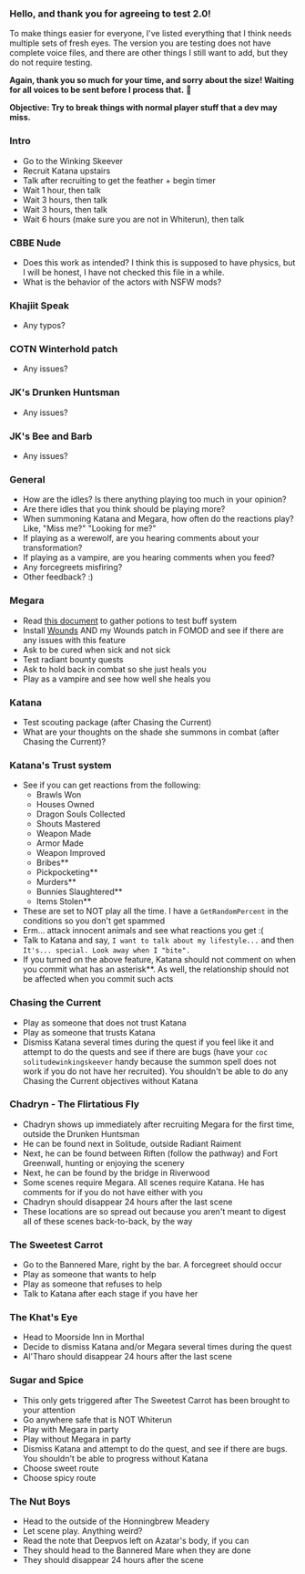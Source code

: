 ### Hello, and thank you for agreeing to test 2.0!
To make things easier for everyone, I've listed everything that I think needs multiple sets of fresh eyes. The version you are testing does not have complete voice files, and there are other things I still want to add, but they do not require testing.

**Again, thank you so much for your time, and sorry about the size! Waiting for all voices to be sent before I process that.** :revolving_hearts:

**Objective: Try to break things with normal player stuff that a dev may miss.**

### Intro
- Go to the Winking Skeever
- Recruit Katana upstairs
- Talk after recruiting to get the feather + begin timer
- Wait 1 hour, then talk
- Wait 3 hours, then talk
- Wait 3 hours, then talk
- Wait 6 hours (make sure you are not in Whiterun), then talk

### CBBE Nude
- Does this work as intended? I think this is supposed to have physics, but I will be honest, I have not checked this file in a while.
- What is the behavior of the actors with NSFW mods?

### Khajiit Speak
- Any typos?

### COTN Winterhold patch
- Any issues?

### JK's Drunken Huntsman
- Any issues?

### JK's Bee and Barb
- Any issues?

### General
- How are the idles? Is there anything playing too much in your opinion?
- Are there idles that you think should be playing more?
- When summoning Katana and Megara, how often do the reactions play? Like, "Miss me?" "Looking for me?"
- If playing as a werewolf, are you hearing comments about your transformation?
- If playing as a vampire, are you hearing comments when you feed?
- Any forcegreets misfiring?
- Other feedback? :)

### Megara 
- Read [this document](https://github.com/annakins/Katana/blob/main/Megara's%20Buffs.md) to gather potions to test buff system
- Install [Wounds](https://www.nexusmods.com/skyrimspecialedition/mods/17581) AND my Wounds patch in FOMOD and see if there are any issues with this feature
- Ask to be cured when sick and not sick
- Test radiant bounty quests
- Ask to hold back in combat so she just heals you
- Play as a vampire and see how well she heals you

### Katana
- Test scouting package (after Chasing the Current)
- What are your thoughts on the shade she summons in combat (after Chasing the Current)?

### Katana's Trust system
- See if you can get reactions from the following:
    - Brawls Won
    - Houses Owned
    - Dragon Souls Collected
    - Shouts Mastered
    - Weapon Made
    - Armor Made
    - Weapon Improved
    - Bribes**
    - Pickpocketing**
    - Murders**
    - Bunnies Slaughtered**
    - Items Stolen**
- These are set to NOT play all the time. I have a `GetRandomPercent` in the conditions so you don't get spammed
- Erm... attack innocent animals and see what reactions you get :(
- Talk to Katana and say, `I want to talk about my lifestyle...` and then `It's... special. Look away when I "bite".`
- If you turned on the above feature, Katana should not comment on when you commit what has an asterisk**. As well, the relationship should not be affected when you commit such acts

### Chasing the Current
- Play as someone that does not trust Katana
- Play as someone that trusts Katana
- Dismiss Katana several times during the quest if you feel like it and attempt to do the quests and see if there are bugs (have your `coc solitudewinkingskeever` handy because the summon spell does not work if you do not have her recruited). You shouldn't be able to do any Chasing the Current objectives without Katana

### Chadryn - The Flirtatious Fly
- Chadryn shows up immediately after recruiting Megara for the first time, outside the Drunken Huntsman
- He can be found next in Solitude, outside Radiant Raiment
- Next, he can be found between Riften (follow the pathway) and Fort Greenwall, hunting or enjoying the scenery
- Next, he can be found by the bridge in Riverwood
- Some scenes require Megara. All scenes require Katana. He has comments for if you do not have either with you
- Chadryn should disappear 24 hours after the last scene
- These locations are so spread out because you aren't meant to digest all of these scenes back-to-back, by the way

### The Sweetest Carrot
- Go to the Bannered Mare, right by the bar. A forcegreet should occur
- Play as someone that wants to help
- Play as someone that refuses to help
- Talk to Katana after each stage if you have her

### The Khat's Eye
- Head to Moorside Inn in Morthal
- Decide to dismiss Katana and/or Megara several times during the quest
- Al'Tharo should disappear 24 hours after the last scene

### Sugar and Spice
- This only gets triggered after The Sweetest Carrot has been brought to your attention
- Go anywhere safe that is NOT Whiterun
- Play with Megara in party 
- Play without Megara in party
- Dismiss Katana and attempt to do the quest, and see if there are bugs. You shouldn't be able to progress without Katana
- Choose sweet route
- Choose spicy route

### The Nut Boys
- Head to the outside of the Honningbrew Meadery
- Let scene play. Anything weird?
- Read the note that Deepvos left on Azatar's body, if you can
- They should head to the Bannered Mare when they are done
- They should disappear 24 hours after the scene
